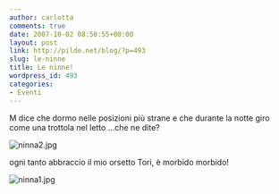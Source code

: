 ```yaml
---
author: carlotta
comments: true
date: 2007-10-02 08:50:55+00:00
layout: post
link: http://pilde.net/blog/?p=493
slug: le-ninne
title: Le ninne!
wordpress_id: 493
categories:
- Eventi
---
```


M dice che dormo nelle posizioni più strane e che durante la notte giro come una trottola nel letto ...che ne dite?

![ninna2.jpg](http://pilde.net/blog/wp-content/uploads/2007/10/ninna2.jpg)

ogni tanto abbraccio il mio orsetto Tori, è morbido morbido!

![ninna1.jpg](http://pilde.net/blog/wp-content/uploads/2007/10/ninna1.jpg)





